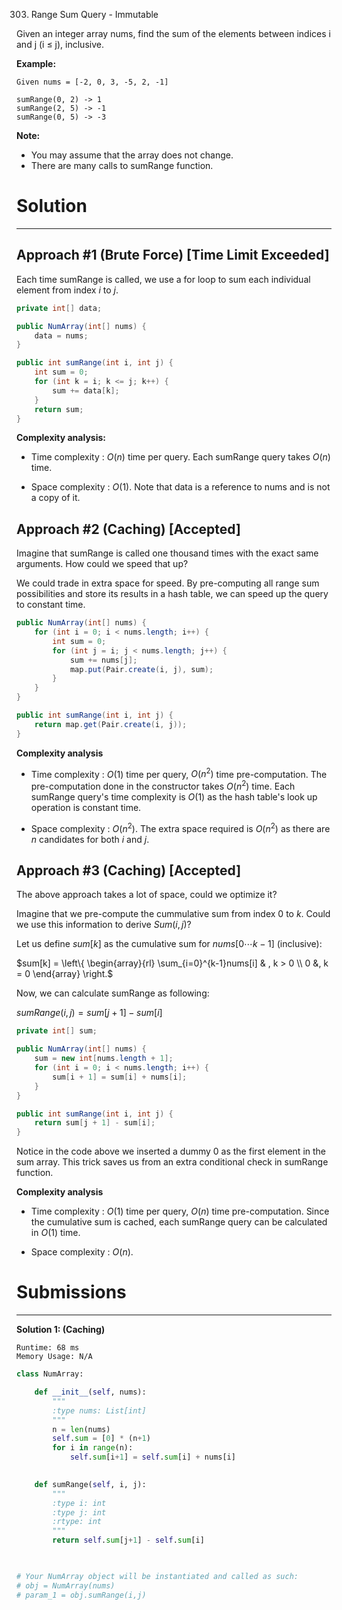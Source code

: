303. Range Sum Query - Immutable

Given an integer array nums, find the sum of the elements between indices i and j (i ≤ j), inclusive.

**Example:**
```
Given nums = [-2, 0, 3, -5, 2, -1]

sumRange(0, 2) -> 1
sumRange(2, 5) -> -1
sumRange(0, 5) -> -3
```

**Note:**

* You may assume that the array does not change.
* There are many calls to sumRange function.

# Solution
---
## Approach #1 (Brute Force) [Time Limit Exceeded]
Each time sumRange is called, we use a for loop to sum each individual element from index $i$ to $j$.

```java
private int[] data;

public NumArray(int[] nums) {
    data = nums;
}

public int sumRange(int i, int j) {
    int sum = 0;
    for (int k = i; k <= j; k++) {
        sum += data[k];
    }
    return sum;
}
```

**Complexity analysis:**

* Time complexity : $O(n)$ time per query. Each sumRange query takes $O(n)$ time.

* Space complexity : $O(1)$. Note that data is a reference to nums and is not a copy of it.

## Approach #2 (Caching) [Accepted]
Imagine that sumRange is called one thousand times with the exact same arguments. How could we speed that up?

We could trade in extra space for speed. By pre-computing all range sum possibilities and store its results in a hash table, we can speed up the query to constant time.

```java
public NumArray(int[] nums) {
    for (int i = 0; i < nums.length; i++) {
        int sum = 0;
        for (int j = i; j < nums.length; j++) {
            sum += nums[j];
            map.put(Pair.create(i, j), sum);
        }
    }
}

public int sumRange(int i, int j) {
    return map.get(Pair.create(i, j));
}
```

**Complexity analysis**

* Time complexity : $O(1)$ time per query, $O(n^2)$ time pre-computation. The pre-computation done in the constructor takes $O(n^2)$ time. Each sumRange query's time complexity is $O(1)$ as the hash table's look up operation is constant time.

* Space complexity : $O(n^2)$. The extra space required is $O(n^2)$ as there are $n$ candidates for both $i$ and $j$.

## Approach #3 (Caching) [Accepted]
The above approach takes a lot of space, could we optimize it?

Imagine that we pre-compute the cummulative sum from index $0$ to $k$. Could we use this information to derive $Sum(i, j)$?

Let us define $sum[k]$ as the cumulative sum for $nums[0 \cdots k-1]$ (inclusive):

$sum[k] = \left\{ \begin{array}{rl} \sum_{i=0}^{k-1}nums[i] & , k > 0 \\ 0 &, k = 0 \end{array} \right.$
 

Now, we can calculate sumRange as following:

$sumRange(i, j) = sum[j + 1] - sum[i]$

```java
private int[] sum;

public NumArray(int[] nums) {
    sum = new int[nums.length + 1];
    for (int i = 0; i < nums.length; i++) {
        sum[i + 1] = sum[i] + nums[i];
    }
}

public int sumRange(int i, int j) {
    return sum[j + 1] - sum[i];
}
```

Notice in the code above we inserted a dummy 0 as the first element in the sum array. This trick saves us from an extra conditional check in sumRange function.

**Complexity analysis**

* Time complexity : $O(1)$ time per query, $O(n)$ time pre-computation. Since the cumulative sum is cached, each sumRange query can be calculated in $O(1)$ time.

* Space complexity : $O(n)$.

# Submissions
---
**Solution 1: (Caching)**
```
Runtime: 68 ms
Memory Usage: N/A
```
```python
class NumArray:

    def __init__(self, nums):
        """
        :type nums: List[int]
        """
        n = len(nums)
        self.sum = [0] * (n+1)
        for i in range(n):
            self.sum[i+1] = self.sum[i] + nums[i]
        

    def sumRange(self, i, j):
        """
        :type i: int
        :type j: int
        :rtype: int
        """
        return self.sum[j+1] - self.sum[i]
        


# Your NumArray object will be instantiated and called as such:
# obj = NumArray(nums)
# param_1 = obj.sumRange(i,j)
```